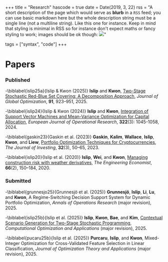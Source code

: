 +++
title = "Research"
hascode = true
date = Date(2019, 3, 22)
rss = "A short description of the page which would serve as **blurb** in a `RSS` feed; you can use basic markdown here but the whole description string must be a single line (not a multiline string). Like this one for instance. Keep in mind that styling is minimal in RSS so for instance don't expect maths or fancy styling to work; images should be ok though: ![](https://upload.wikimedia.org/wikipedia/en/3/32/Rick_and_Morty_opening_credits.jpeg)"

tags = ["syntax", "code"]
+++


# Papers

### Published 

-\biblabel{islip25a}{Islip & Kwon (2025)} **Islip** and **Kwon**, [Two-Stage Stochastic Red-Blue Set Covering: A Decomposition Approach](https://doi.org/10.1007/s10898-025-01472-x), *Journal of Global Optimization*, **91**, 923–951, 2025.

-\biblabel{islip24}{Islip & Kwon (2024)} **Islip** and **Kwon**, [Integration of Support Vector Machines and Mean-Variance Optimization for Capital Allocation](https://doi.org/10.1016/j.ejor.2024.11.022), *European Journal of Operational Research*, **322**(3): 1045-1058, 2024.

-\biblabel{gaskin23}{Gaskin et al. (2023)} **Gaskin**, **Kalim**, **Wallace**, **Islip**, **Kwon**, and **Liew**, [Portfolio Optimization Techniques for Cryptocurrencies](https://doi.org/10.3905/joi.2023.1.256), *The Journal of Investing*, **32**(3), 50–65, 2023.

-\biblabel{islip20}{Islip et al. (2020)} **Islip**, **Wei**, and **Kwon**, [Managing construction risk with weather derivatives](https://doi.org/10.1080/0013791X.2020.1733721), *The Engineering Economist*, **66**(2), 150–184, 2020.


### Submitted

-\biblabel{grunnesjo25}{Grunnesjö et al. (2025)} **Grunnesjö**, **Islip**, **Li**, **Lu**, and **Kwon**, A Regime-Switching Decision Support System for Dynamic Portfolio Optimization, *Annals of Operations Research* (major revision), 2025.

-\biblabel{islip25b}{Islip et al. (2025)} **Islip**, **Kwon**, **Bae**, and **Kim**, [Contextual Scenario Generation for Two-Stage Stochastic Programming](https://www.arxiv.org/abs/2502.05349), *Computational Optimization and Applications* (major revision), 2025.

-\biblabel{pucaru25b}{Islip et al. (2025)} **Purcaru**, **Islip**, and **Kwon**, Mixed-Integer Optimization for Cross-Validated Feature Selection in Linear Classification, *Journal of Optimization Theory and Applications* (major revision), 2025.
